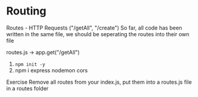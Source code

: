 # Routing

Routes - HTTP Requests ("/getAll", "/create")
So far, all code has been written in the same file, we should be seperating the routes into their own file

routes.js -> app.get("/getAll")

1) `npm init -y`
2) npm i express nodemon cors

Exercise 
Remove all routes from your index.js, put them into a routes.js file in a routes folder